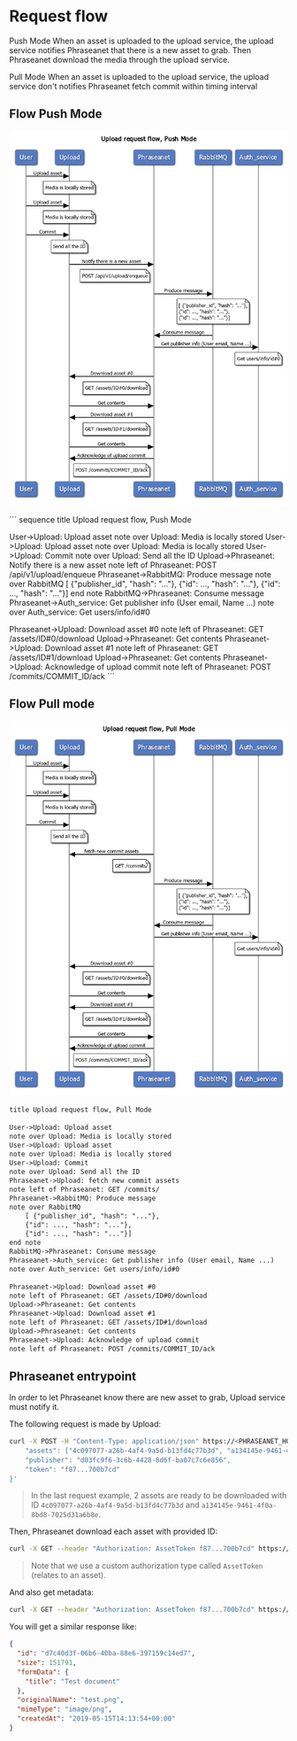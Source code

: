 # Request flow

Push Mode
When an asset is uploaded to the upload service, the upload service notifies Phraseanet that there is a new asset to grab.
Then Phraseanet download the media through the upload service.

Pull Mode
When an asset is uploaded to the upload service, the upload service don't notifies
Phraseanet fetch commit within timing interval

## Flow Push Mode

![Sequence](sequence.png "Request sequence")

​``` sequence
title Upload request flow, Push Mode

User->Upload: Upload asset
note over Upload: Media is locally stored
User->Upload: Upload asset
note over Upload: Media is locally stored
User->Upload: Commit
note over Upload: Send all the ID
Upload->Phraseanet: Notify there is a new asset
note left of Phraseanet: POST /api/v1/upload/enqueue
Phraseanet->RabbitMQ: Produce message
note over RabbitMQ
    [ {"publisher_id", "hash": "..."},
    {"id": ..., "hash": "..."},
    {"id": ..., "hash": "..."}]
end note
RabbitMQ->Phraseanet: Consume message
Phraseanet->Auth_service: Get publisher info (User email, Name ...) 
note over Auth_service: Get users/info/id#0

Phraseanet->Upload: Download asset #0
note left of Phraseanet: GET /assets/ID#0/download
Upload->Phraseanet: Get contents
Phraseanet->Upload: Download asset #1
note left of Phraseanet: GET /assets/ID#1/download
Upload->Phraseanet: Get contents
Phraseanet->Upload: Acknowledge of upload commit
note left of Phraseanet: POST /commits/COMMIT_ID/ack
​```

## Flow Pull mode

![Sequence](upload_sequence_Phraseanet_pull_mode.png "Request sequence Pull mode")

```
title Upload request flow, Pull Mode

User->Upload: Upload asset
note over Upload: Media is locally stored
User->Upload: Upload asset
note over Upload: Media is locally stored
User->Upload: Commit
note over Upload: Send all the ID
Phraseanet->Upload: fetch new commit assets
note left of Phraseanet: GET /commits/
Phraseanet->RabbitMQ: Produce message
note over RabbitMQ
    [ {"publisher_id", "hash": "..."},
    {"id": ..., "hash": "..."},
    {"id": ..., "hash": "..."}]
end note
RabbitMQ->Phraseanet: Consume message
Phraseanet->Auth_service: Get publisher info (User email, Name ...) 
note over Auth_service: Get users/info/id#0

Phraseanet->Upload: Download asset #0
note left of Phraseanet: GET /assets/ID#0/download
Upload->Phraseanet: Get contents
Phraseanet->Upload: Download asset #1
note left of Phraseanet: GET /assets/ID#1/download
Upload->Phraseanet: Get contents
Phraseanet->Upload: Acknowledge of upload commit
note left of Phraseanet: POST /commits/COMMIT_ID/ack
```

## Phraseanet entrypoint

In order to let Phraseanet know there are new asset to grab, Upload service must notify it.

The following request is made by Upload:

```bash
curl -X POST -H "Content-Type: application/json" https://<PHRASEANET_HOST>/api/v1/upload/enqueue -d'{
    "assets": ["4c097077-a26b-4af4-9a5d-b13fd4c77b3d", "a134145e-9461-4f0a-8bd8-7025d31a6b8e"],
    "publisher": "d03fc9f6-3c6b-4428-8d6f-ba07c7c6e856",
    "token": "f87...700b7cd"
}'
```

> In the last request example, 2 assets are ready to be downloaded with ID `4c097077-a26b-4af4-9a5d-b13fd4c77b3d` and `a134145e-9461-4f0a-8bd8-7025d31a6b8e`.

Then, Phraseanet download each asset with provided ID:

```bash
curl -X GET --header "Authorization: AssetToken f87...700b7cd" https://<UPLOAD_HOST>/assets/<ID>/download
```

> Note that we use a custom authorization type called `AssetToken` (relates to an asset).

And also get metadata:

```bash
curl -X GET --header "Authorization: AssetToken f87...700b7cd" https://<UPLOAD_HOST>/assets/<ID>
```

You will get a similar response like:

```json
{
  "id": "d7c40d3f-06b6-40ba-88e6-397159c14ed7",
  "size": 151791,
  "formData": {
    "title": "Test document"
  },
  "originalName": "test.png",
  "mimeType": "image/png",
  "createdAt": "2019-05-15T14:13:54+00:00"
}
```
